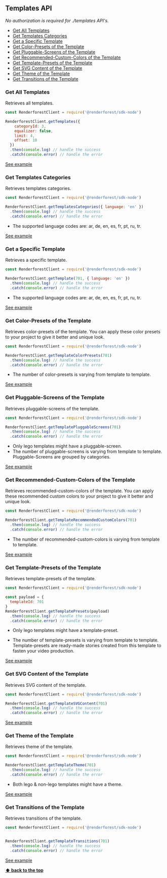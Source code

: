 ## Templates API

_No authorization is required for ./templates API's._

  - [Get All Templates](#get-all-templates)
  - [Get Templates Categories](#get-templates-categories)
  - [Get a Specific Template](#get-a-specific-template)
  - [Get Color-Presets of the Template](#get-color-presets-of-the-template)
  - [Get Pluggable-Screens of the Template](#get-pluggable-screens-of-the-template)
  - [Get Recommended-Custom-Colors of the Template](#get-recommended-custom-colors-of-the-template)
  - [Get Template-Presets of the Template](#get-template-presets-of-the-template)
  - [Get SVG Content of the Template](#get-svg-content-of-the-template)
  - [Get Theme of the Template](#get-theme-of-the-template)
  - [Get Transitions of the Template](#get-transitions-of-the-template)

### Get All Templates

Retrieves all templates.
```js
const RenderforestClient = require('@renderforest/sdk-node')

RenderforestClient.getTemplates({
    categoryId: 3,
    equalizer: false,
    limit: 4,
    offset: 10
  })
  .then(console.log) // handle the success
  .catch(console.error) // handle the error
```
[See example](https://github.com/renderforest/renderforest-sdk-node/blob/master/samples/templates/get-templates.js)


### Get Templates Categories

Retrieves templates categories.

```js
const RenderforestClient = require('@renderforest/sdk-node')

RenderforestClient.getTemplatesCategories({ language: 'en' })
  .then(console.log) // handle the success
  .catch(console.error) // handle the error
```
- The supported language codes are: ar, de, en, es, fr, pt, ru, tr.

[See example](https://github.com/renderforest/renderforest-sdk-node/blob/master/samples/templates/get-templates-categories.js)


### Get a Specific Template

Retrieves a specific template.
```js
const RenderforestClient = require('@renderforest/sdk-node')

RenderforestClient.getTemplate(701, { language: 'en' })
  .then(console.log) // handle the success
  .catch(console.error) // handle the error
```
- The supported language codes are: ar, de, en, es, fr, pt, ru, tr.

[See example](https://github.com/renderforest/renderforest-sdk-node/blob/master/samples/templates/get-template.js)


### Get Color-Presets of the Template

Retrieves color-presets of the template.
You can apply these color presets to your project to give it better and unique look.
```js
const RenderforestClient = require('@renderforest/sdk-node')

RenderforestClient.getTemplateColorPresets(701)
  .then(console.log) // handle the success
  .catch(console.error) // handle the error
```
- The number of color-presets is varying from template to template.

[See example](https://github.com/renderforest/renderforest-sdk-node/blob/master/samples/templates/get-template-color-presets.js)


### Get Pluggable-Screens of the Template

Retrieves pluggable-screens of the template.
```js
const RenderforestClient = require('@renderforest/sdk-node')

RenderforestClient.getTemplatePluggableScreens(701)
  .then(console.log) // handle the success
  .catch(console.error) // handle the error
```
- Only lego templates might have a pluggable-screen. 
- The number of pluggable-screens is varying from template to template.
Pluggable-Screens are grouped by categories.

[See example](https://github.com/renderforest/renderforest-sdk-node/blob/master/samples/templates/get-template-pluggable-screens.js)


### Get Recommended-Custom-Colors of the Template

Retrieves recommended-custom-colors of the template.
You can apply these recommended custom colors to your project to give it better and unique look.
```js
const RenderforestClient = require('@renderforest/sdk-node')

RenderforestClient.getTemplateRecommendedCustomColors(701)
  .then(console.log) // handle the success
  .catch(console.error) // handle the error
```
- The number of recommended-custom-colors is varying from template to template.

[See example](https://github.com/renderforest/renderforest-sdk-node/blob/master/samples/templates/get-template-recommended-custom-colors.js)


### Get Template-Presets of the Template

Retrieves template-presets of the template.
```js
const RenderforestClient = require('@renderforest/sdk-node')

const payload = {
  templateId: 701
}
RenderforestClient.getTemplatePresets(payload)
  .then(console.log) // handle the success
  .catch(console.error) // handle the error
```
- Only lego templates might have a template-preset.

- The number of template-presets is varying from template to template.
Template-presets are ready-made stories created from this template to fasten your video production.

[See example](https://github.com/renderforest/renderforest-sdk-node/blob/master/samples/templates/get-template-presets.js)


### Get SVG Content of the Template
Retrieves SVG content of the template.

```js
const RenderforestClient = require('@renderforest/sdk-node')

RenderforestClient.getTemplateSVGContent(701)
  .then(console.log) // handle the success
  .catch(console.error) // handle the error
```

[See example](https://github.com/renderforest/renderforest-sdk-node/blob/master/samples/templates/get-template-svg-content.js)


### Get Theme of the Template

Retrieves theme of the template.
```js
const RenderforestClient = require('@renderforest/sdk-node')

RenderforestClient.getTemplateTheme(701)
  .then(console.log) // handle the success
  .catch(console.error) // handle the error
```
- Both lego & non-lego templates might have a theme.

[See example](https://github.com/renderforest/renderforest-sdk-node/blob/master/samples/templates/get-template-theme.js)



### Get Transitions of the Template

Retrieves transitions of the template.
```js
const RenderforestClient = require('@renderforest/sdk-node')


RenderforestClient.getTemplateTransitions(701)
  .then(console.log) // handle the success
  .catch(console.error) // handle the error
```

[See example](https://github.com/renderforest/renderforest-sdk-node/blob/master/samples/templates/get-template-transitions.js)

**[⬆ back to the top](#templates-api)**
